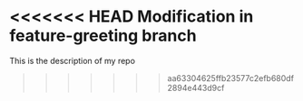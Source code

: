 <<<<<<< HEAD
Modification in feature-greeting branch
=======
This is the description of my repo
>>>>>>> aa63304625ffb23577c2efb680df2894e443d9cf

